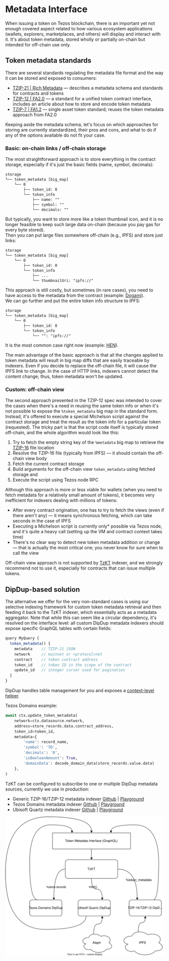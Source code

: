 # Metadata Interface

When issuing a token on Tezos blockchain, there is an important yet not enough covered aspect related to how various ecosystem applications (wallets, explorers, marketplaces, and others) will display and interact with it. It's about token metadata, stored wholly or partially on-chain but intended for off-chain use only.

## Token metadata standards

There are several standards regulating the metadata file format and the way it can be stored and exposed to consumers:

* [TZIP-21 | Rich Metadata](https://tzip.tezosagora.org/proposal/tzip-21/) — describes a metadata schema and standards for contracts and tokens
* [TZIP-12 | FA2.0](https://tzip.tezosagora.org/proposal/tzip-12/) — a standard for a unified token contract interface, includes an article about how to store and encode token metadata
* [TZIP-7 | FA1.2](https://tzip.tezosagora.org/proposal/tzip-7/) — single asset token standard; reuses the token metadata approach from FA2.0

Keeping aside the metadata schema, let's focus on which approaches for storing are currently standardized, their pros and cons, and what to do if any of the options available do not fit your case.

### Basic: on-chain links / off-chain storage

The most straightforward approach is to store everything in the contract storage, especially if it's just the basic fields (name, symbol, decimals):

```text
storage
└── token_metadata [big_map]
    └── 0
        ├── token_id: 0
        └── token_info
            ├── name: ""
            ├── symbol: ""
            └── decimals: ""
```

But typically, you want to store more like a token thumbnail icon, and it is no longer feasible to keep such large data on-chain (because you pay gas for every byte stored).  
Then you can put large files somewhere off-chain (e.g., IPFS) and store just links:

```text
storage
└── token_metadata [big_map]
    └── 0
        ├── token_id: 0
        └── token_info
            ├── ...
            └── thumbnailUri: "ipfs://"
```

This approach is still costly, but sometimes (in rare cases), you need to have access to the metadata from the contract (example: [Dogami](https://tzkt.io/KT1NVvPsNDChrLRH5K2cy6Sc9r1uuUwdiZQd/storage/115420)).  
We can go further and put the entire token info structure to IPFS:

```text
storage
└── token_metadata [big_map]
    └── 0
        ├── token_id: 0
        └── token_info
            └── "": "ipfs://"
```

It is the most common case right now (example: [HEN](https://tzkt.io/KT1RJ6PbjHpwc3M5rw5s2Nbmefwbuwbdxton/storage/514)).  

The main advantage of the basic approach is that all the changes applied to token metadata will result in big map diffs that are easily traceable by indexers. Even if you decide to replace the off-chain file, it will cause the IPFS link to change. In the case of HTTP links, indexers cannot detect the content change; thus, token metadata won't be updated.

### Custom: off-chain view

The second approach presented in the TZIP-12 spec was intended to cover the cases when there's a need in reusing the same token info or when it's not possible to expose the `%token_metadata` big map in the standard form. Instead, it's offered to execute a special Michelson script against the contract storage and treat the result as the token info for a particular token (requested). The tricky part is that the script code itself is typically stored off-chain, and the whole algorithm would look like this:

1. Try to fetch the empty string key of the `%metadata` big map to retrieve the [TZIP-16](https://tzip.tezosagora.org/proposal/tzip-16/) file location
2. Resolve the TZIP-16 file (typically from IPFS) — it should contain the off-chain view body
3. Fetch the current contract storage
4. Build arguments for the off-chain view `token_metadata` using fetched storage and
5. Execute the script using Tezos node RPC

Although this approach is more or less viable for wallets (when you need to fetch metadata for a relatively small amount of tokens), it becomes very inefficient for indexers dealing with millions of tokens:

* After every contract origination, one has to try to fetch the views (even if there aren't any) — it means synchronous fetching, which can take seconds in the case of IPFS
* Executing a Michelson script is currently only* possible via Tezos node, and it's quite a heavy call (setting up the VM and contract context takes time)
* There's no clear way to detect new token metadata addition or change — that is actually the most critical one; you never know for sure when to call the view

Off-chain view approach is not supported by [TzKT](https://tzkt.io/) indexer, and we strongly recommend not to use it, especially for contracts that can issue multiple tokens.

## DipDup-based solution

The alternative we offer for the very non-standard cases is using our selective indexing framework for custom token metadata retrieval and then feeding it back to the TzKT indexer, which essentially acts as a metadata aggregator. Note that while this can seem like a circular dependency, it's resolved on the interface level: all custom DipDup metadata indexers should expose specific GraphQL tables with certain fields:

```js
query MyQuery {
  token_metadata() {
    metadata    // TZIP-21 JSON
    network     // mainnet or <protocol>net
    contract    // token contract address
    token_id    // token ID in the scope of the contract
    update_id   // integer cursor used for pagination
  }
}
```

DipDup handles table management for you and exposes a [context-level helper](../advanced/context.md).

Tezos Domains example:

```python
await ctx.update_token_metadata(
    network=ctx.datasource.network,
    address=store_records.data.contract_address,
    token_id=token_id,
    metadata={
        'name': record_name,
        'symbol': 'TD',
        'decimals': '0',
        'isBooleanAmount': True,
        'domainData': decode_domain_data(store_records.value.data)
    },
)
```

TzKT can be configured to subscribe to one or multiple DipDup metadata sources, currently we use in production:

* Generic TZIP-16/TZIP-12 metadata indexer [Github](https://github.com/dipdup-net/metadata) | [Playground](https://play.dipdup.io/)
* Tezos Domains metadata indexer [Github](https://github.com/dipdup-net/tezos-domains) | [Playground](https://play.dipdup.io/)
* Ubisoft Quartz metadata indexer [Github](https://github.com/dipdup-net/quartz-metadata) | [Playground](https://play.dipdup.io/)

![TzKT token metadata flow](../assets/metadata_interface.svg)
